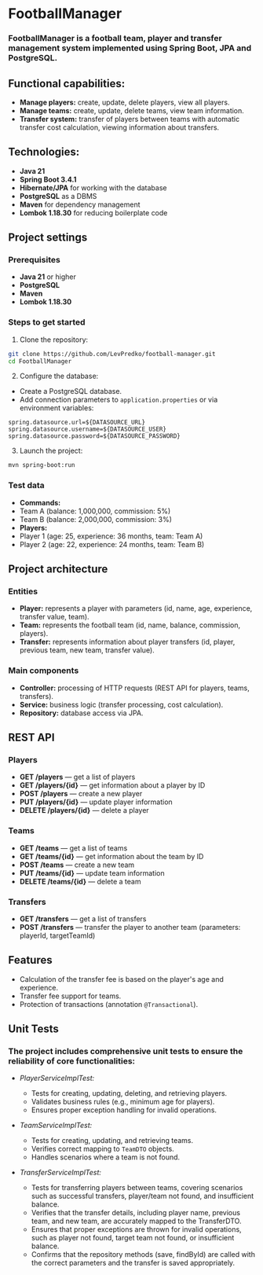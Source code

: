 # FootballManager

### FootballManager is a football team, player and transfer management system implemented using Spring Boot, JPA and PostgreSQL.

## Functional capabilities:

- **Manage players:** create, update, delete players, view all players.
- **Manage teams:** create, update, delete teams, view team information.
- **Transfer system:** transfer of players between teams with automatic transfer cost calculation, viewing information about transfers.


## Technologies:

- **Java 21**
- **Spring Boot 3.4.1**
- **Hibernate/JPA** for working with the database
- **PostgreSQL** as a DBMS
- **Maven** for dependency management
- **Lombok 1.18.30** for reducing boilerplate code


## Project settings

### Prerequisites
- **Java 21** or higher
- **PostgreSQL**
- **Maven**
- **Lombok 1.18.30**

### Steps to get started
1. Clone the repository:
 ```bash
 git clone https://github.com/LevPredko/football-manager.git
 cd FootballManager
 ```

2. Configure the database:
 - Create a PostgreSQL database.
 - Add connection parameters to `application.properties` or via environment variables:
 ```properties
 spring.datasource.url=${DATASOURCE_URL}
 spring.datasource.username=${DATASOURCE_USER}
 spring.datasource.password=${DATASOURCE_PASSWORD}
 ```

3. Launch the project:
 ```bash
 mvn spring-boot:run
 ```

### Test data
- **Commands:**
 - Team A (balance: 1,000,000, commission: 5%)
 - Team B (balance: 2,000,000, commission: 3%)
- **Players:**
 - Player 1 (age: 25, experience: 36 months, team: Team A)
 - Player 2 (age: 22, experience: 24 months, team: Team B)

## Project architecture

### Entities
- **Player:** represents a player with parameters (id, name, age, experience, transfer value, team).
- **Team:** represents the football team (id, name, balance, commission, players).
- **Transfer:** represents information about player transfers (id, player, previous team, new team, transfer value).

### Main components
- **Controller:** processing of HTTP requests (REST API for players, teams, transfers).
- **Service:** business logic (transfer processing, cost calculation).
- **Repository:** database access via JPA.

## REST API

### Players
- **GET /players** — get a list of players
- **GET /players/{id}** — get information about a player by ID
- **POST /players** — create a new player
- **PUT /players/{id}** — update player information
- **DELETE /players/{id}** — delete a player

### Teams
- **GET /teams** — get a list of teams
- **GET /teams/{id}** — get information about the team by ID
- **POST /teams** — create a new team
- **PUT /teams/{id}** — update team information
- **DELETE /teams/{id}** — delete a team

### Transfers
- **GET /transfers** — get a list of transfers
- **POST /transfers** — transfer the player to another team (parameters: playerId, targetTeamId)

## Features
- Calculation of the transfer fee is based on the player's age and experience.
- Transfer fee support for teams.
- Protection of transactions (annotation `@Transactional`).

## Unit Tests

### The project includes comprehensive unit tests to ensure the reliability of core functionalities:

- *PlayerServiceImplTest:* 
  - Tests for creating, updating, deleting, and retrieving players.  
  - Validates business rules (e.g., minimum age for players).  
  - Ensures proper exception handling for invalid operations.

- *TeamServiceImplTest:*  
  - Tests for creating, updating, and retrieving teams.  
  - Verifies correct mapping to `TeamDTO` objects.  
  - Handles scenarios where a team is not found.

- *TransferServiceImplTest:*
  - Tests for transferring players between teams, covering scenarios such as successful transfers, player/team not found, and insufficient balance.
  - Verifies that the transfer details, including player name, previous team, and new team, are accurately mapped to the TransferDTO.
  - Ensures that proper exceptions are thrown for invalid operations, such as player not found, target team not found, or insufficient balance.
  - Confirms that the repository methods (save, findById) are called with the correct parameters and the transfer is saved appropriately.
